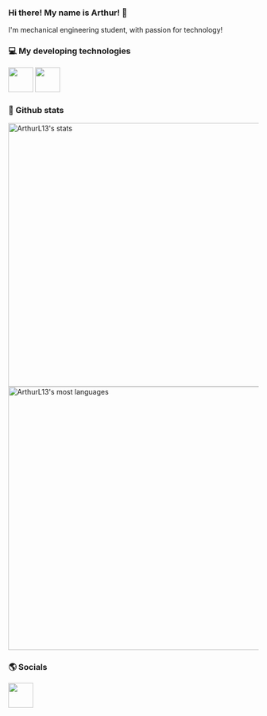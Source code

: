 ### Hi there! My name is Arthur! 👋
I'm mechanical engineering student, with passion for technology!

### 💻 My developing technologies
<div style="display: inline">
<img width="50" weight="50" src="https://cdn.jsdelivr.net/gh/devicons/devicon@latest/icons/microsoftsqlserver/microsoftsqlserver-original-wordmark.svg" />
<img width="50" weight="50" src="https://cdn.jsdelivr.net/gh/devicons/devicon@latest/icons/csharp/csharp-original.svg" />
</div>

### 🎲 Github stats
<p align="left">
<img width="530em" src="https://github-readme-stats.vercel.app/api?username=ArthurL13&show_icons=true&theme=shadow_blue" alt="ArthurL13's stats"/>
<img width="530em" src="https://github-readme-stats.vercel.app/api/top-langs/?username=ArthurL13&layout=compact&theme=shadow_blue" alt="ArthurL13's most languages"/>
</p>

### 🌎 Socials
<a href="https://www.linkedin.com/in/arthur-loriato-calmon-de-figueiredo-a252091b8/">
<img width="50" weight="50" src="https://cdn.jsdelivr.net/gh/devicons/devicon@latest/icons/linkedin/linkedin-original.svg" />
